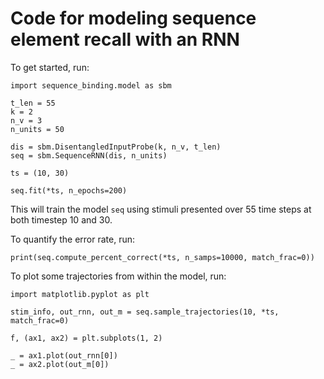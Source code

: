
# Code for modeling sequence element recall with an RNN

To get started, run:
``` 
import sequence_binding.model as sbm

t_len = 55
k = 2
n_v = 3
n_units = 50

dis = sbm.DisentangledInputProbe(k, n_v, t_len)
seq = sbm.SequenceRNN(dis, n_units)

ts = (10, 30)

seq.fit(*ts, n_epochs=200)
```

This will train the model `seq` using stimuli presented over 55 time steps
at both timestep 10 and 30. 

To quantify the error rate, run:
```
print(seq.compute_percent_correct(*ts, n_samps=10000, match_frac=0))
```

To plot some trajectories from within the model, run:
```
import matplotlib.pyplot as plt

stim_info, out_rnn, out_m = seq.sample_trajectories(10, *ts, match_frac=0)

f, (ax1, ax2) = plt.subplots(1, 2)

_ = ax1.plot(out_rnn[0])
_ = ax2.plot(out_m[0])
```

